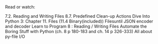 Read or watch:

7.2. Reading and Writing Files
8.7. Predefined Clean-up Actions
Dive Into Python 3: Chapter 11. Files (11.4 Binary(included)) Filesuntil 
JSON encoder and decoder
Learn to Program 8 : Reading / Writing Files
Automate the Boring Stuff with Python (ch. 8 p 180-183 and ch. 14 p 326-333)
All about py-file I/O
